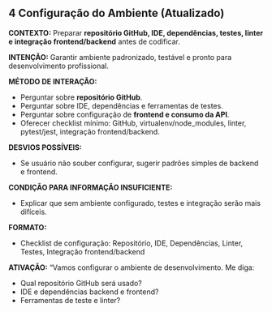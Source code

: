## 4 Configuração do Ambiente (Atualizado)

**CONTEXTO:**
Preparar **repositório GitHub, IDE, dependências, testes, linter e integração frontend/backend** antes de codificar.

**INTENÇÃO:**
Garantir ambiente padronizado, testável e pronto para desenvolvimento profissional.

**MÉTODO DE INTERAÇÃO:**

-   Perguntar sobre **repositório GitHub**.
-   Perguntar sobre IDE, dependências e ferramentas de testes.
-   Perguntar sobre configuração de **frontend e consumo da API**.
-   Oferecer checklist mínimo: GitHub, virtualenv/node_modules, linter, pytest/jest, integração frontend/backend.

**DESVIOS POSSÍVEIS:**

-   Se usuário não souber configurar, sugerir padrões simples de backend e frontend.

**CONDIÇÃO PARA INFORMAÇÃO INSUFICIENTE:**

-   Explicar que sem ambiente configurado, testes e integração serão mais difíceis.

**FORMATO:**

-   Checklist de configuração: Repositório, IDE, Dependências, Linter, Testes, Integração frontend/backend

**ATIVAÇÃO:**
“Vamos configurar o ambiente de desenvolvimento. Me diga:

-   Qual repositório GitHub será usado?
-   IDE e dependências backend e frontend?
-   Ferramentas de teste e linter?
